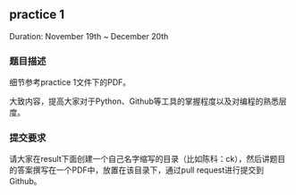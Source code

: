 ## practice 1

Duration: November 19th ~ December 20th

### 题目描述

细节参考practice 1文件下的PDF。

大致内容，提高大家对于Python、Github等工具的掌握程度以及对编程的熟悉层度。

### 提交要求

请大家在result下面创建一个自己名字缩写的目录（比如陈科：ck），然后讲题目的答案撰写在一个PDF中，放置在该目录下，通过pull request进行提交到Github。
